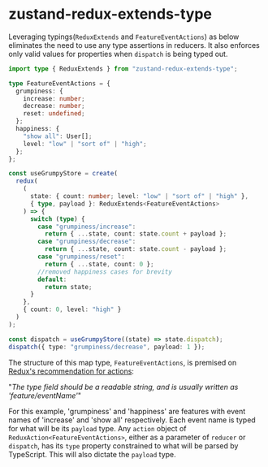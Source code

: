# zustand-redux-extends-type

Leveraging typings(`ReduxExtends` and `FeatureEventActions`) as below eliminates the need to use any type assertions in reducers. It also enforces only valid values for properties when `dispatch` is being typed out.

```typescript
import type { ReduxExtends } from "zustand-redux-extends-type";

type FeatureEventActions = {
  grumpiness: {
    increase: number;
    decrease: number;
    reset: undefined;
  };
  happiness: {
    "show all": User[];
    level: "low" | "sort of" | "high";
  };
};

const useGrumpyStore = create(
  redux(
    (
      state: { count: number; level: "low" | "sort of" | "high" },
      { type, payload }: ReduxExtends<FeatureEventActions>
    ) => {
      switch (type) {
        case "grumpiness/increase":
          return { ...state, count: state.count + payload };
        case "grumpiness/decrease":
          return { ...state, count: state.count - payload };
        case "grumpiness/reset":
          return { ...state, count: 0 };
        //removed happiness cases for brevity
        default:
          return state;
      }
    },
    { count: 0, level: "high" }
  )
);

const dispatch = useGrumpyStore((state) => state.dispatch);
dispatch({ type: "grumpiness/decrease", payload: 1 });
```

The structure of this map type, `FeatureEventActions`, is premised on [Redux's recommendation for actions](https://redux.js.org/tutorials/fundamentals/part-3-state-actions-reducers#what-youve-learned):

"_The type field should be a readable string, and is usually written as 'feature/eventName'_"

For this example, 'grumpiness' and 'happiness' are features with event names of 'increase' and 'show all' respectively. Each event name is typed for what will be its `payload` type. Any `action` object of `ReduxAction<FeatureEventActions>`, either as a parameter of `reducer` or `dispatch`, has its `type` property constrained to what will be parsed by TypeScript. This will also dictate the `payload` type.

